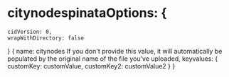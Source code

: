 # citynodespinataOptions: {
    cidVersion: 0, 
    wrapWithDirectory: false
}
{
    name: citynodes If you don't provide this value, it will automatically be populated by the original name of the file you've uploaded,
    keyvalues: {
        customKey: customValue,
        customKey2: customValue2
    }
}
